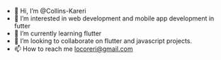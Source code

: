 - 👋 Hi, I’m @Collins-Kareri
- 👀 I’m interested in web development and mobile app development in futter
- 🌱 I’m currently learning flutter
- 💞️ I’m looking to collaborate on flutter and javascript projects.
- 📫 How to reach me locoreri@gmail.com

<!---
Collins-Kareri/Collins-Kareri is a ✨ special ✨ repository because its `README.md` (this file) appears on your GitHub profile.
You can click the Preview link to take a look at your changes.
--->
